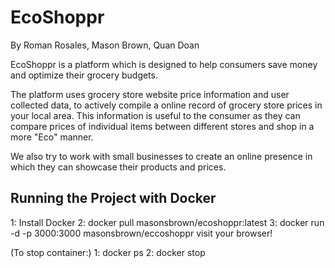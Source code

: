 # EcoShoppr
By Roman Rosales, Mason Brown, Quan Doan

EcoShoppr is a platform which is designed to help consumers save money and optimize their grocery budgets.

The platform uses grocery store website price information and user collected data, to actively compile a online record of grocery store prices in your local area. This information is useful to the consumer as they can compare prices of individual items between different stores and shop in a more "Eco" manner.

We also try to work with small businesses to create an online presence in which they can showcase their products and prices.

## Running the Project with Docker
1: Install Docker 2: docker pull masonsbrown/ecoshoppr:latest 3: docker run -d -p 3000:3000 masonsbrown/eccoshoppr visit your browser!

(To stop container:) 1: docker ps 2: docker stop
